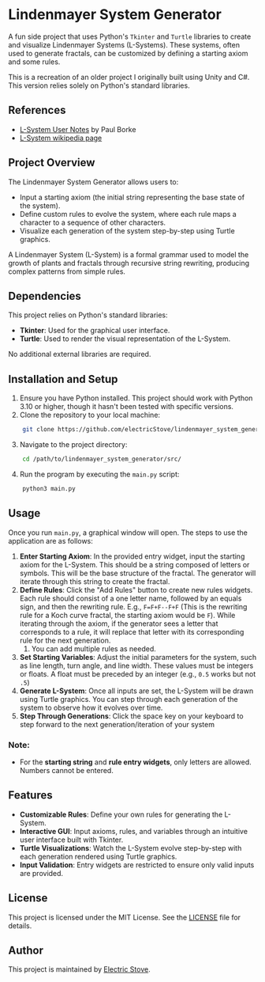 # Lindenmayer System Generator

A fun side project that uses Python's `Tkinter` and `Turtle` libraries to create and visualize Lindenmayer Systems (L-Systems). These systems, often used to generate fractals, can be customized by defining a starting axiom and some rules.

This is a recreation of an older project I originally built using Unity and C#. This version relies solely on Python's standard libraries.

## References
- [L-System User Notes](https://paulbourke.net/fractals/lsys/) by Paul Borke
- [L-System wikipedia page](https://en.wikipedia.org/wiki/L-system)

## Project Overview

The Lindenmayer System Generator allows users to:
- Input a starting axiom (the initial string representing the base state of the system).
- Define custom rules to evolve the system, where each rule maps a character to a sequence of other characters.
- Visualize each generation of the system step-by-step using Turtle graphics.

A Lindenmayer System (L-System) is a formal grammar used to model the growth of plants and fractals through recursive string rewriting, producing complex patterns from simple rules.

## Dependencies

This project relies on Python's standard libraries:

- **Tkinter**: Used for the graphical user interface.
- **Turtle**: Used to render the visual representation of the L-System.

No additional external libraries are required.

## Installation and Setup

1. Ensure you have Python installed. This project should work with Python 3.10 or higher, though it hasn't been tested with specific versions.
2. Clone the repository to your local machine:
```bash
    git clone https://github.com/electricStove/lindenmayer_system_generator.git
```
3. Navigate to the project directory:
```bash
    cd /path/to/lindenmayer_system_generator/src/
```
4. Run the program by executing the `main.py` script:
```bash
    python3 main.py
```

## Usage

Once you run `main.py`, a graphical window will open. The steps to use the application are as follows:

1. **Enter Starting Axiom**: In the provided entry widget, input the starting axiom for the L-System. This should be a string composed of letters or symbols. This will be the base structure of the fractal. The generator will iterate through this string to create the fractal.
2. **Define Rules**: Click the "Add Rules" button to create new rules widgets. Each rule should consist of a one letter name, followed by an equals sign, and then the rewriting rule. E.g., `F=F+F--F+F` (This is the rewriting rule for a Koch curve fractal, the starting axiom would be `F`). While iterating through the axiom, if the generator sees a letter that corresponds to a rule, it will replace that letter with its corresponding rule for the next generation.
   1. You can add multiple rules as needed.
4. **Set Starting Variables**: Adjust the initial parameters for the system, such as line length, turn angle, and line width. These values must be integers or floats. A float must be preceded by an integer (e.g., `0.5` works but not `.5`)
5. **Generate L-System**: Once all inputs are set, the L-System will be drawn using Turtle graphics. You can step through each generation of the system to observe how it evolves over time.
6. **Step Through Generations**: Click the space key on your keyboard to step forward to the next generation/iteration of your system

### Note:
- For the **starting string** and **rule entry widgets**, only letters are allowed. Numbers cannot be entered.

## Features

- **Customizable Rules**: Define your own rules for generating the L-System.
- **Interactive GUI**: Input axioms, rules, and variables through an intuitive user interface built with Tkinter.
- **Turtle Visualizations**: Watch the L-System evolve step-by-step with each generation rendered using Turtle graphics.
- **Input Validation**: Entry widgets are restricted to ensure only valid inputs are provided.

## License

This project is licensed under the MIT License. See the [LICENSE](./LICENSE) file for details.

## Author

This project is maintained by [Electric Stove](https://github.com/electricStove).
